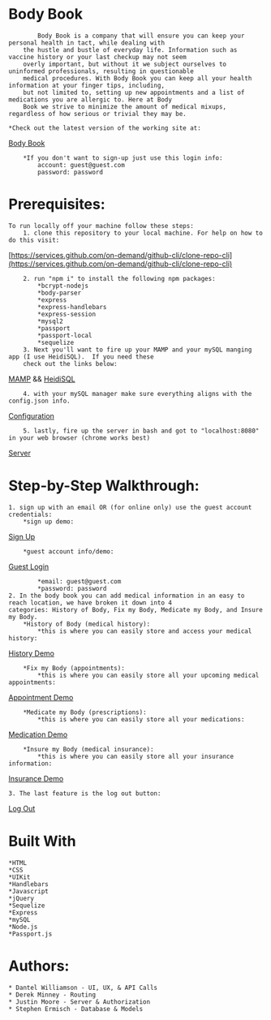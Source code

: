 # Body Book
            Body Book is a company that will ensure you can keep your personal health in tact, while dealing with 
        the hustle and bustle of everyday life. Information such as vaccine history or your last checkup may not seem 
        overly important, but without it we subject ourselves to uninformed professionals, resulting in questionable 
        medical procedures. With Body Book you can keep all your health information at your finger tips, including, 
        but not limited to, setting up new appointments and a list of medications you are allergic to. Here at Body 
        Book we strive to minimize the amount of medical mixups, regardless of how serious or trivial they may be.
    
    *Check out the latest version of the working site at: 
[Body Book](https://secure-wildwood-86684.herokuapp.com/)
        
        *If you don't want to sign-up just use this login info:
            account: guest@guest.com
            password: password

# Prerequisites:
    To run locally off your machine follow these steps:
        1. clone this repository to your local machine. For help on how to do this visit: 
[https://services.github.com/on-demand/github-cli/clone-repo-cli](https://services.github.com/on-demand/github-cli/clone-repo-cli)

        2. run "npm i" to install the following npm packages:
            *bcrypt-nodejs
            *body-parser
            *express
            *express-handlebars
            *express-session
            *mysql2
            *passport
            *passport-local
            *sequelize
        3. Next you'll want to fire up your MAMP and your mySQL manging app (I use HeidiSQL).  If you need these 
        check out the links below: 
[MAMP](https://www.mamp.info/en/) && [HeidiSQL](https://www.heidisql.com/download.php)

        4. with your mySQL manager make sure everything aligns with the config.json info.
[Configuration](./gifs/config-match.gif)

        5. lastly, fire up the server in bash and got to "localhost:8080" in your web browser (chrome works best)
[Server](./gifs/server-demo.gif)


# Step-by-Step Walkthrough: 
    1. sign up with an email OR (for online only) use the guest account credentials:
        *sign up demo: 
[Sign Up](./gifs/sign-up.gif)

        *guest account info/demo: 
[Guest Login](./gifs/guest-login.gif)

            *email: guest@guest.com
            *password: password
    2. In the body book you can add medical information in an easy to reach location, we have broken it down into 4 
    categories: History of Body, Fix my Body, Medicate my Body, and Insure my Body.
        *History of Body (medical history):
            *this is where you can easily store and access your medical history:
[History Demo](./gifs/history-demo.gif)

        *Fix my Body (appointments):
            *this is where you can easily store all your upcoming medical appointments:
[Appointment Demo](./gifs/appointment-demo.gif)

        *Medicate my Body (prescriptions):
            *this is where you can easily store all your medications:
[Medication Demo](./gifs/meds-demo.gif)

        *Insure my Body (medical insurance):
            *this is where you can easily store all your insurance information:
[Insurance Demo](./gifs/insurance-demo.gif)

    3. The last feature is the log out button:
[Log Out](./gifs/log-out.gif)

# Built With
    *HTML
    *CSS
    *UIKit
    *Handlebars
    *Javascript
    *jQuery
    *Sequelize
    *Express
    *mySQL
    *Node.js
    *Passport.js

# Authors:
    * Dantel Williamson - UI, UX, & API Calls
    * Derek Minney - Routing
    * Justin Moore - Server & Authorization
    * Stephen Ermisch - Database & Models
